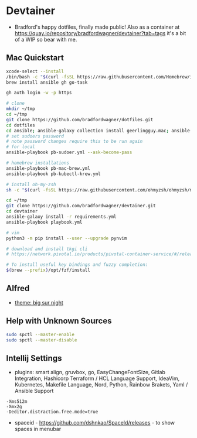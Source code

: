 # Devtainer
- Bradford's happy dotfiles, finally made public! Also as a container at https://quay.io/repository/bradfordwagner/devtainer?tab=tags it's a bit of a WIP so bear with me.

## Mac Quickstart
```bash
xcode-select --install
/bin/bash -c "$(curl -fsSL https://raw.githubusercontent.com/Homebrew/install/HEAD/install.sh)"
brew install ansible gh go-task

gh auth login -w -p https

# clone
mkdir ~/tmp
cd ~/tmp
git clone https://github.com/bradfordwagner/dotfiles.git
cd dotfiles
cd ansible; ansible-galaxy collection install geerlingguy.mac; ansible-galaxy install -r requirements.yml -v --force
# set sudoers password
# note password changes require this to be run again
# for local
ansible-playbook pb-sudoer.yml --ask-become-pass

# homebrew installations
ansible-playbook pb-mac-brew.yml
ansible-playbook pb-kubectl-krew.yml

# install oh-my-zsh
sh -c "$(curl -fsSL https://raw.githubusercontent.com/ohmyzsh/ohmyzsh/master/tools/install.sh)"

cd ~/tmp
git clone https://github.com/bradfordwagner/devtainer.git
cd devtainer
ansible-galaxy install -r requirements.yml
ansible-playbook playbook.yml

# vim
python3 -m pip install --user --upgrade pynvim

# download and install tkgi cli
# https://network.pivotal.io/products/pivotal-container-service/#/releases/1293578/file_groups/13745

# To install useful key bindings and fuzzy completion:
$(brew --prefix)/opt/fzf/install
```

## Alfred
- [theme: big sur night](http://www.packal.org/theme/big-sur-night)

## Help with Unknown Sources
```bash
sudo spctl --master-enable
sudo spctl --master-disable
```

## Intellij Settings
- plugins: smart align, gruvbox, go, EasyChangeFontSize, Gitlab Integration, Hashicorp Terraform / HCL Language Support, IdeaVim, Kubernetes, Makefile Language, Nord, Python, Rainbow Brakets, Yaml / Ansible Support
```vm options
-Xms512m
-Xmx2g
-Deditor.distraction.free.mode=true
```

- spaceid - https://github.com/dshnkao/SpaceId/releases - to show spaces in menubar

